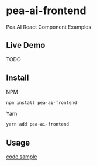 # pea-ai-frontend

Pea.AI React Component Examples

## Live Demo

TODO

## Install

NPM

```bash
npm install pea-ai-frontend
```

Yarn

```bash
yarn add pea-ai-frontend
```

## Usage

[code sample](./app/page.jsx)
